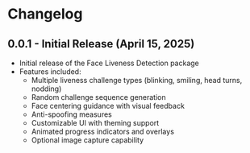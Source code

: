 # Changelog

## 0.0.1 - Initial Release (April 15, 2025)

* Initial release of the Face Liveness Detection package
* Features included:
  * Multiple liveness challenge types (blinking, smiling, head turns, nodding)
  * Random challenge sequence generation
  * Face centering guidance with visual feedback
  * Anti-spoofing measures
  * Customizable UI with theming support
  * Animated progress indicators and overlays
  * Optional image capture capability

  